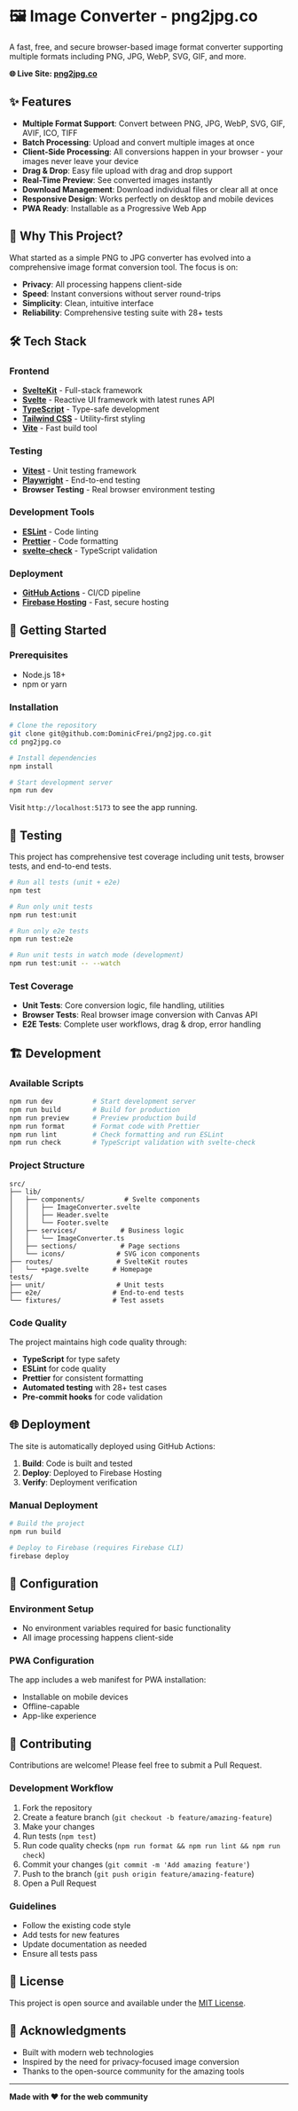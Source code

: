 # 🖼️ Image Converter - png2jpg.co

A fast, free, and secure browser-based image format converter supporting multiple formats including PNG, JPG, WebP, SVG,
GIF, and more.

**🌐 Live Site: [png2jpg.co](https://png2jpg.co)**

## ✨ Features

- **Multiple Format Support**: Convert between PNG, JPG, WebP, SVG, GIF, AVIF, ICO, TIFF
- **Batch Processing**: Upload and convert multiple images at once
- **Client-Side Processing**: All conversions happen in your browser - your images never leave your device
- **Drag & Drop**: Easy file upload with drag and drop support
- **Real-Time Preview**: See converted images instantly
- **Download Management**: Download individual files or clear all at once
- **Responsive Design**: Works perfectly on desktop and mobile devices
- **PWA Ready**: Installable as a Progressive Web App

## 🎯 Why This Project?

What started as a simple PNG to JPG converter has evolved into a comprehensive image format conversion tool. The focus
is on:

- **Privacy**: All processing happens client-side
- **Speed**: Instant conversions without server round-trips
- **Simplicity**: Clean, intuitive interface
- **Reliability**: Comprehensive testing suite with 28+ tests

## 🛠️ Tech Stack

### Frontend

- **[SvelteKit](https://kit.svelte.dev/)** - Full-stack framework
- **[Svelte](https://svelte.dev/)** - Reactive UI framework with latest runes API
- **[TypeScript](https://www.typescriptlang.org/)** - Type-safe development
- **[Tailwind CSS](https://tailwindcss.com/)** - Utility-first styling
- **[Vite](https://vitejs.dev/)** - Fast build tool

### Testing

- **[Vitest](https://vitest.dev/)** - Unit testing framework
- **[Playwright](https://playwright.dev/)** - End-to-end testing
- **Browser Testing** - Real browser environment testing

### Development Tools

- **[ESLint](https://eslint.org/)** - Code linting
- **[Prettier](https://prettier.io/)** - Code formatting
- **[svelte-check](https://github.com/sveltejs/language-tools)** - TypeScript validation

### Deployment

- **[GitHub Actions](https://github.com/features/actions)** - CI/CD pipeline
- **[Firebase Hosting](https://firebase.google.com/products/hosting)** - Fast, secure hosting

## 🚀 Getting Started

### Prerequisites

- Node.js 18+
- npm or yarn

### Installation

```bash
# Clone the repository
git clone git@github.com:DominicFrei/png2jpg.co.git
cd png2jpg.co

# Install dependencies
npm install

# Start development server
npm run dev
```

Visit `http://localhost:5173` to see the app running.

## 🧪 Testing

This project has comprehensive test coverage including unit tests, browser tests, and end-to-end tests.

```bash
# Run all tests (unit + e2e)
npm test

# Run only unit tests
npm run test:unit

# Run only e2e tests
npm run test:e2e

# Run unit tests in watch mode (development)
npm run test:unit -- --watch
```

### Test Coverage

- **Unit Tests**: Core conversion logic, file handling, utilities
- **Browser Tests**: Real browser image conversion with Canvas API
- **E2E Tests**: Complete user workflows, drag & drop, error handling

## 🏗️ Development

### Available Scripts

```bash
npm run dev          # Start development server
npm run build        # Build for production
npm run preview      # Preview production build
npm run format       # Format code with Prettier
npm run lint         # Check formatting and run ESLint
npm run check        # TypeScript validation with svelte-check
```

### Project Structure

```
src/
├── lib/
│   ├── components/          # Svelte components
│   │   ├── ImageConverter.svelte
│   │   ├── Header.svelte
│   │   └── Footer.svelte
│   ├── services/           # Business logic
│   │   └── ImageConverter.ts
│   ├── sections/           # Page sections
│   └── icons/             # SVG icon components
├── routes/                # SvelteKit routes
│   └── +page.svelte      # Homepage
tests/
├── unit/                  # Unit tests
├── e2e/                  # End-to-end tests
└── fixtures/             # Test assets
```

### Code Quality

The project maintains high code quality through:

- **TypeScript** for type safety
- **ESLint** for code quality
- **Prettier** for consistent formatting
- **Automated testing** with 28+ test cases
- **Pre-commit hooks** for code validation

## 🌐 Deployment

The site is automatically deployed using GitHub Actions:

1. **Build**: Code is built and tested
2. **Deploy**: Deployed to Firebase Hosting
3. **Verify**: Deployment verification

### Manual Deployment

```bash
# Build the project
npm run build

# Deploy to Firebase (requires Firebase CLI)
firebase deploy
```

## 🔧 Configuration

### Environment Setup

- No environment variables required for basic functionality
- All image processing happens client-side

### PWA Configuration

The app includes a web manifest for PWA installation:

- Installable on mobile devices
- Offline-capable
- App-like experience

## 🤝 Contributing

Contributions are welcome! Please feel free to submit a Pull Request.

### Development Workflow

1. Fork the repository
2. Create a feature branch (`git checkout -b feature/amazing-feature`)
3. Make your changes
4. Run tests (`npm test`)
5. Run code quality checks (`npm run format && npm run lint && npm run check`)
6. Commit your changes (`git commit -m 'Add amazing feature'`)
7. Push to the branch (`git push origin feature/amazing-feature`)
8. Open a Pull Request

### Guidelines

- Follow the existing code style
- Add tests for new features
- Update documentation as needed
- Ensure all tests pass

## 📄 License

This project is open source and available under the [MIT License](LICENSE).

## 🙏 Acknowledgments

- Built with modern web technologies
- Inspired by the need for privacy-focused image conversion
- Thanks to the open-source community for the amazing tools

---

**Made with ❤️ for the web community**
